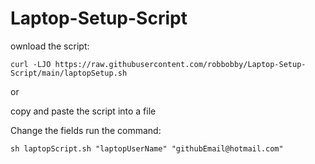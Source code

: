 # Laptop-Setup-Script

ownload the script:
``` 
curl -LJO https://raw.githubusercontent.com/robbobby/Laptop-Setup-Script/main/laptopSetup.sh
```

or

copy and paste the script into a file 

Change the fields run the command:
```
sh laptopScript.sh "laptopUserName" "githubEmail@hotmail.com"
```
